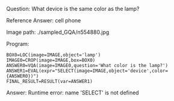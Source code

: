 Question: What device is the same color as the lamp?

Reference Answer: cell phone

Image path: ./sampled_GQA/n554880.jpg

Program:

```
BOX0=LOC(image=IMAGE,object='lamp')
IMAGE0=CROP(image=IMAGE,box=BOX0)
ANSWER0=VQA(image=IMAGE0,question='What color is the lamp?')
ANSWER1=EVAL(expr="SELECT(image=IMAGE,object='device',color={ANSWER0})")
FINAL_RESULT=RESULT(var=ANSWER1)
```
Answer: Runtime error: name 'SELECT' is not defined

